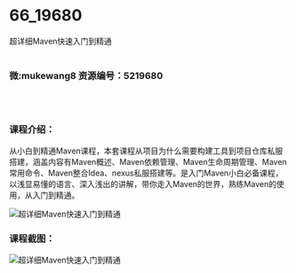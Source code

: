 # 66_19680
超详细Maven快速入门到精通
<br/></br>
<h3>微:mukewang8 资源编号：5219680</h3>
<br/></br>
<h3>课程介绍：</h3>
<p>从小白到精通Maven课程，本套课程从项目为什么需要构建工具到项目仓库私服搭建，涵盖内容有Maven概述、Maven依赖管理、Maven生命周期管理、Maven常用命令、Maven整合Idea、nexus私服搭建等。是入门Maven小白必备课程，以浅显易懂的语言、深入浅出的讲解，带你走入Maven的世界，熟练Maven的使用，从入门到精通。</p>
<p><img src="https://www.ko996.com/wp-content/uploads/img/2021/04/1-76-300x178.png" alt="超详细Maven快速入门到精通"></p>
<div class="info-desc">
<h3>课程截图：</h3>
<p><img src="https://www.ko996.com/wp-content/uploads/img/2021/04/2-83.png" alt="超详细Maven快速入门到精通"></p>


			
</div>
